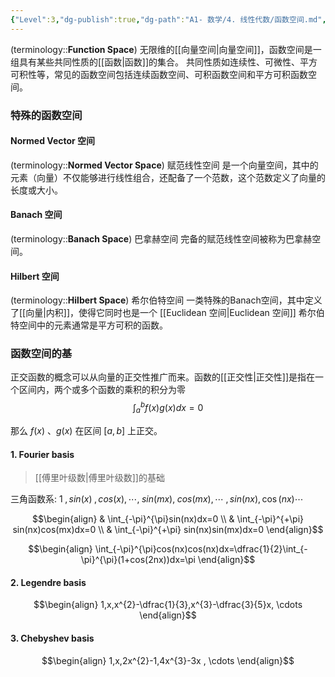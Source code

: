 ```yaml
---
{"Level":3,"dg-publish":true,"dg-path":"A1- 数学/4. 线性代数/函数空间.md","permalink":"/A1- 数学/4. 线性代数/函数空间/","dgPassFrontmatter":true,"noteIcon":"","created":"2024-08-22T19:23:01.000+08:00","updated":"2025-06-18T22:04:44.238+08:00"}
---
```


(terminology::**Function Space**)
无限维的[[向量空间\|向量空间]]，函数空间是一组具有某些共同性质的[[函数\|函数]]的集合。
共同性质如连续性、可微性、平方可积性等，常见的函数空间包括连续函数空间、可积函数空间和平方可积函数空间。

### 特殊的函数空间
#### Normed Vector 空间
(terminology::**Normed Vector Space**)  赋范线性空间
是一个向量空间，其中的元素（向量）不仅能够进行线性组合，还配备了一个范数，这个范数定义了向量的长度或大小。

#### Banach 空间
(terminology::**Banach Space**)   巴拿赫空间
完备的赋范线性空间被称为巴拿赫空间。

#### Hilbert 空间 
(terminology::**Hilbert Space**) 希尔伯特空间
一类特殊的Banach空间，其中定义了[[向量\|内积]]，使得它同时也是一个 [[Euclidean 空间\|Euclidean 空间]]
希尔伯特空间中的元素通常是平方可积的函数。

### 函数空间的基
正交函数的概念可以从向量的正交性推广而来。函数的[[正交性\|正交性]]是指在一个区间内，两个或多个函数的乘积的积分为零
$$\int_{a}^{b} f(x)g(x) dx=0$$

那么 $f(x)$ $、g(x)$ 在区间 $[a,b]$ 上正交。

#### 1. Fourier  basis
>[[傅里叶级数\|傅里叶级数]]的基础

三角函数系: 
$1\;,sin(x)\;,cos(x),\dotsb,\;sin(mx),\;cos(mx),\dotsb\;,sin(nx),\cos(nx) \dotsb$

$$\begin{align}
 & \int_{-\pi}^{\pi}sin(nx)dx=0 \\
 & \int_{-\pi}^{+\pi} sin(nx)cos(mx)dx=0 \\
 & \int_{-\pi}^{+\pi} sin(nx)sin(mx)dx=0
\end{align}$$

$$\begin{align}
\int_{-\pi}^{\pi}cos(nx)cos(nx)dx=\dfrac{1}{2}\int_{-\pi}^{\pi}(1+cos(2nx))dx=\pi
\end{align}$$

#### 2. Legendre basis 
$$\begin{align}
1,x,x^{2}-\dfrac{1}{3},x^{3}-\dfrac{3}{5}x, \cdots
\end{align}$$


#### 3. Chebyshev basis 
$$\begin{align}
1,x,2x^{2}-1,4x^{3}-3x , \cdots
\end{align}$$


